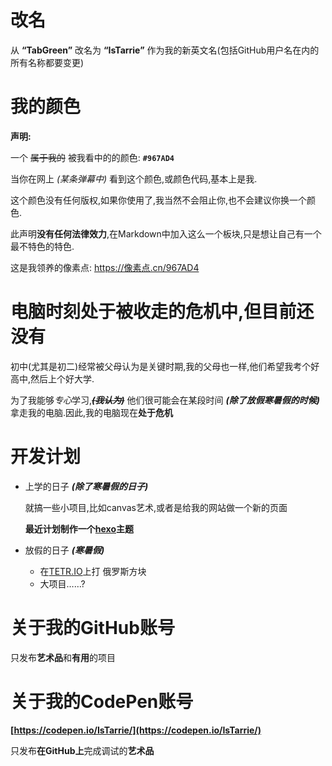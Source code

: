 # 改名
从 **“TabGreen”** 改名为 **“IsTarrie”** 作为我的新英文名(包括GitHub用户名在内的所有名称都要变更)
# 我的颜色
**声明:**

一个 ~~属于我的~~ 被我看中的的颜色: **`#967AD4`**

当你在网上 *(某条弹幕中)* 看到这个颜色,或颜色代码,基本上是我.

这个颜色没有任何版权,如果你使用了,我当然不会阻止你,也不会建议你换一个颜色.

此声明**没有任何法律效力**,在Markdown中加入这么一个板块,只是想让自己有一个最不特色的特色.

这是我领养的像素点:
https://像素点.cn/967AD4
# 电脑时刻处于被收走的危机中,但目前还没有
初中(尤其是初二)经常被父母认为是关键时期,我的父母也一样,他们希望我考个好高中,然后上个好大学.

为了我能够*专心*学习,~~***(我认为)***~~ 他们很可能会在某段时间 ***(除了放假寒暑假的时候)*** 拿走我的电脑.因此,我的电脑现在**处于危机**
# 开发计划
- 上学的日子 ***(除了寒暑假的日子)***

    就搞一些小项目,比如canvas艺术,或者是给我的网站做一个新的页面
  
    **最近计划制作一个[hexo](https://hexo.io)主题**
- 放假的日子 ***(寒暑假)***

    - 在[TETR.IO](https://tetr.io)上打 俄罗斯方块
    - 大项目……?
# 关于我的GitHub账号
只发布**艺术品**和**有用**的项目
# 关于我的CodePen账号
**[https://codepen.io/IsTarrie/](https://codepen.io/IsTarrie/)**

只发布**在GitHub上**完成调试的**艺术品**
